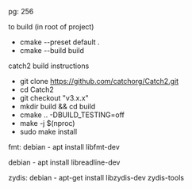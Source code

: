 pg: 256

to build (in root of project)

- cmake --preset default .
- cmake --build build

catch2 build instructions
- git clone https://github.com/catchorg/Catch2.git
- cd Catch2
- git checkout "v3.x.x"
- mkdir build && cd build
- cmake .. -DBUILD_TESTING=off
- make -j $(nproc)
- sudo make install

fmt:
debian - apt install libfmt-dev

debian - apt install libreadline-dev

zydis:
debian - apt-get install libzydis-dev zydis-tools
